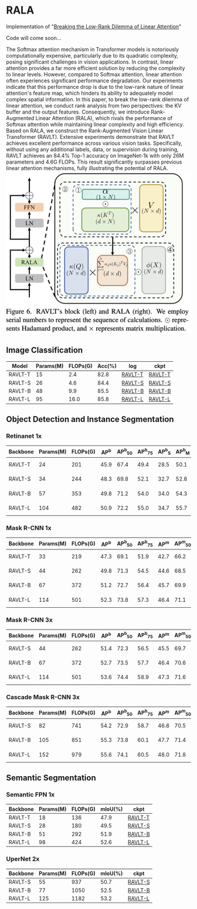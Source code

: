 # RALA
Implementation of "[Breaking the Low-Rank Dilemma of Linear Attention](https://arxiv.org/abs/2411.07635)"

Code will come soon...

The Softmax attention mechanism in Transformer models is notoriously computationally expensive, particularly due to its quadratic complexity, posing significant challenges in vision applications. In contrast, linear attention provides a far more efficient solution by reducing the complexity to linear levels. However, compared to Softmax attention, linear attention often experiences significant performance degradation. Our experiments indicate that this performance drop is due to the low-rank nature of linear attention's feature map, which hinders its ability to adequately model complex spatial information. In this paper, to break the low-rank dilemma of linear attention, we conduct rank analysis from two perspectives: the KV buffer and the output features. Consequently, we introduce Rank-Augmented Linear Attention (RALA), which rivals the performance of Softmax attention while maintaining linear complexity and high efficiency. Based on RALA, we construct the Rank-Augmented Vision Linear Transformer (RAVLT). Extensive experiments demonstrate that RAVLT achieves excellent performance across various vision tasks. Specifically, without using any additional labels, data, or supervision during training, RAVLT achieves an 84.4% Top-1 accuracy on ImageNet-1k with only 26M parameters and 4.6G FLOPs. This result significantly surpasses previous linear attention mechanisms, fully illustrating the potential of RALA. 
![RALA](https://github.com/qhfan/RALA/blob/main/RALA.png)

## Image Classification
|Model|Params(M)|FLOPs(G)|Acc(%)|log|ckpt|
|-|-|-|-|-|-|
|RAVLT-T|15|2.4|82.8|[RAVLT-T](https://huggingface.co/aldjalkdf/RAVLT/blob/main/RAVLT_T_log.txt)|[RAVLT-T](https://huggingface.co/aldjalkdf/RAVLT/blob/main/RAVLT_T.pth)
|RAVLT-S|26|4.6|84.4|[RAVLT-S](https://huggingface.co/aldjalkdf/RAVLT/blob/main/RAVLT_S_log.txt)|[RAVLT-S](https://huggingface.co/aldjalkdf/RAVLT/blob/main/RAVLT_S.pth)
|RAVLT-B|48|9.9|85.5|[RAVLT-B](https://huggingface.co/aldjalkdf/RAVLT/blob/main/RAVLT_B_log.txt)|[RAVLT-B](https://huggingface.co/aldjalkdf/RAVLT/blob/main/RAVLT_B.pth)
|RAVLT-L|95|16.0|85.8|[RAVLT-L](https://huggingface.co/aldjalkdf/RAVLT/blob/main/RAVLT_L_log.txt)|[RAVLT-L](https://huggingface.co/aldjalkdf/RAVLT/blob/main/RAVLT_L.pth)

## Object Detection and Instance Segmentation
### Retinanet 1x
|Backbone|Params(M)|FLOPs(G)|AP<sup>b</sup>|AP<sup>b</sup><sub>50</sub>|AP<sup>b</sup><sub>75</sub>|AP<sup>b</sup><sub>S</sub>|AP<sup>b</sup><sub>M</sub>|AP<sup>b</sup><sub>L</sub>|ckpt|
|-|-|-|-|-|-|-|-|-|-|
|RAVLT-T|24 |201 |45.9 |67.4 |49.4 |28.5 |50.1 |60.8|[RAVLT-T](https://huggingface.co/aldjalkdf/RAVLT/blob/main/retinanet_t_1x_12_epoch.pth)|
|RAVLT-S|34 |244 |48.3 |69.8 |52.1 |32.7 |52.8 |63.6|[RAVLT-S](https://huggingface.co/aldjalkdf/RAVLT/blob/main/retinanet_s_1x_12_epoch.pth)|
|RAVLT-B|57 |353 |49.8 |71.2 |54.0 |34.0 |54.3 |64.9|[RAVLT-B](https://huggingface.co/aldjalkdf/RAVLT/blob/main/retinanet_b_1x_12_epoch.pth)|
|RAVLT-L|104 |482 |50.9 |72.2 |55.0 |34.7 |55.7 |65.4|[RAVLT-L](https://huggingface.co/aldjalkdf/RAVLT/blob/main/retinanet_l_1x_12_epoch.pth)|

### Mask R-CNN 1x
|Backbone|Params(M)|FLOPs(G)|AP<sup>b</sup>|AP<sup>b</sup><sub>50</sub>|AP<sup>b</sup><sub>75</sub>|AP<sup>m</sup>|AP<sup>m</sup><sub>50</sub>|AP<sup>m</sup><sub>75</sub>|ckpt|
|-|-|-|-|-|-|-|-|-|-|
|RAVLT-T|33 |219 |47.3 |69.1 |51.9 |42.7 |66.2 |46.0|[RAVLT-T](https://huggingface.co/aldjalkdf/RAVLT/blob/main/maskrcnn_t_1x_12_epoch.pth)|
|RAVLT-S|44 |262 |49.8 |71.3 |54.5 |44.6 |68.5 |48.2|[RAVLT-S](https://huggingface.co/aldjalkdf/RAVLT/blob/main/maskrcnn_s_1x_12_epoch.pth)|
|RAVLT-B|67 |372 |51.2 |72.7 |56.4 |45.7 |69.9 |49.5|[RAVLT-B](https://huggingface.co/aldjalkdf/RAVLT/blob/main/maskrcnn_b_1x_12_epoch.pth)|
|RAVLT-L|114 |501 |52.3 |73.8 |57.3 |46.4 |71.1 |50.4|[RAVLT-L](https://huggingface.co/aldjalkdf/RAVLT/blob/main/maskrcnn_l_1x_12_epoch.pth)|

### Mask R-CNN 3x
|Backbone|Params(M)|FLOPs(G)|AP<sup>b</sup>|AP<sup>b</sup><sub>50</sub>|AP<sup>b</sup><sub>75</sub>|AP<sup>m</sup>|AP<sup>m</sup><sub>50</sub>|AP<sup>m</sup><sub>75</sub>|ckpt|
|-|-|-|-|-|-|-|-|-|-|
|RAVLT-S|44 |262 |51.4 |72.3 |56.5 |45.5 |69.7 |48.8|[RAVLT-S](https://huggingface.co/aldjalkdf/RAVLT/blob/main/maskrcnn_s_3x_36_epoch.pth)|
|RAVLT-B|67 |372 |52.7 |73.5 |57.7 |46.4 |70.6 |50.2|[RAVLT-B](https://huggingface.co/aldjalkdf/RAVLT/blob/main/maskrcnn_b_3x_36_epoch.pth)|
|RAVLT-L|114 |501 |53.6 |74.4 |58.9 |47.3 |71.6 |51.2|[RAVLT-L](https://huggingface.co/aldjalkdf/RAVLT/blob/main/maskrcnn_l_3x_36_epoch.pth)|

### Cascade Mask R-CNN  3x
|Backbone|Params(M)|FLOPs(G)|AP<sup>b</sup>|AP<sup>b</sup><sub>50</sub>|AP<sup>b</sup><sub>75</sub>|AP<sup>m</sup>|AP<sup>m</sup><sub>50</sub>|AP<sup>m</sup><sub>75</sub>|ckpt|
|-|-|-|-|-|-|-|-|-|-|
|RAVLT-S|82 |741 |54.2 |72.9 |58.7 |46.8 |70.5 |50.9|[RAVLT-S](https://huggingface.co/aldjalkdf/RAVLT/blob/main/Casmaskrcnn_s_3x_36_epoch.pth)|
|RAVLT-B|105 |851 |55.3 |73.8 |60.1 |47.7 |71.4 |52.1|[RAVLT-B](https://huggingface.co/aldjalkdf/RAVLT/blob/main/Casmaskrcnn_b_3x_36_epoch.pth)|
|RAVLT-L|152 |979 |55.6 |74.1 |60.5 |48.0 |71.8 |52.3|[RAVLT-L](https://huggingface.co/aldjalkdf/RAVLT/blob/main/Casmaskrcnn_l_3x_36_epoch.pth)|

## Semantic Segmentation
### Semantic FPN 1x
|Backbone|Params(M)|FLOPs(G)|mIoU(%)|ckpt|
|-|-|-|-|-|
|RAVLT-T|18 |136 |47.9|[RAVLT-T](https://huggingface.co/aldjalkdf/RAVLT/blob/main/fpn_t_1x.pth) |
|RAVLT-S|28 |180 |49.5|[RAVLT-S](https://huggingface.co/aldjalkdf/RAVLT/blob/main/fpn_s_1x.pth) |
|RAVLT-B|51 |292 |51.9|[RAVLT-B](https://huggingface.co/aldjalkdf/RAVLT/blob/main/fpn_b_1x.pth) |
|RAVLT-L|98 |424 |52.6|[RAVLT-L](https://huggingface.co/aldjalkdf/RAVLT/blob/main/fpn_l_1x.pth) | 

### UperNet 2x
|Backbone|Params(M)|FLOPs(G)|mIoU(%)|ckpt|
|-|-|-|-|-|
|RAVLT-S|55 |937 |50.7|[RAVLT-S](https://huggingface.co/aldjalkdf/RAVLT/blob/main/uper_s_2x.pth)|
|RAVLT-B|77 |1050 |52.5|[RAVLT-B](https://huggingface.co/aldjalkdf/RAVLT/blob/main/uper_b_2x.pth)|
|RAVLT-L|125 |1182 |53.2|[RAVLT-L](https://huggingface.co/aldjalkdf/RAVLT/blob/main/uper_l_2x.pth)|
